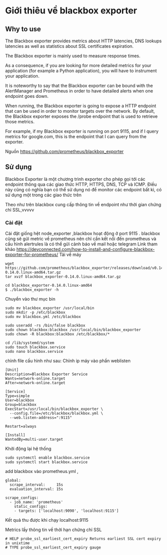 # Giới thiêu về blackbox exporter
## Why to use
The Blackbox exporter provides metrics about HTTP latencies, DNS lookups latencies as well as statistics about SSL certificates expiration.

The Blackbox exporter is mainly used to measure response times.

As a consequence, if you are looking for more detailed metrics for your application (for example a Python application), you will have to instrument your application.

It is noteworthy to say that the Blackbox exporter can be bound with the AlertManager and Prometheus in order to have detailed alerts when one endpoint goes down.

When running, the Blackbox exporter is going to expose a HTTP endpoint that can be used in order to monitor targets over the network. By default, the Blackbox exporter exposes the /probe endpoint that is used to retrieve those metrics.

For example, if my Blackbox exporter is running on port 9115, and if I query metrics for google.com, this is the endpoint that I can query from the exporter.

Nguồn https://github.com/prometheus/blackbox_exporter
## Sử dụng
Blackbox Exporter là một chương trình exporter cho phép gọi tới các endpoint thông qua các giao thức HTTP, HTTPS, DNS, TCP và ICMP. Điều này cũng có nghĩa bạn có thể sử dụng nó để monitor các endpoint bất kì, có sử dụng một trong các giao thức trên

Theo như trên blackbox cung cấp thông tin về endpoint như thời gian chứng chỉ SSL,vvvvv

### Cài đặt
Cài đặt giống hệt node_exporter ,blackbox hoạt động ở port 9115 . blackbox cũng sẽ gửi metric về prometheus nên chỉ cần kết nối đến prometheus và cấu hình alertrules là có thể gửi cảnh báo về mail hoặc telegram
Link tham khảo https://devconnected.com/how-to-install-and-configure-blackbox-exporter-for-prometheus/
Tải về máy
```
wget https://github.com/prometheus/blackbox_exporter/releases/download/v0.14.0/blackbox_exporter-0.14.0.linux-amd64.tar.gz
tar xvzf blackbox_exporter-0.14.0.linux-amd64.tar.gz
```
```
cd blackbox_exporter-0.14.0.linux-amd64
$ ./blackbox_exporter -h
```
Chuyển vào thư mục bin
```
sudo mv blackbox_exporter /usr/local/bin
sudo mkdir -p /etc/blackbox
sudo mv blackbox.yml /etc/blackbox
```

```
sudo useradd -rs /bin/false blackbox
sudo chown blackbox:blackbox /usr/local/bin/blackbox_exporter
sudo chown -R blackbox:blackbox /etc/blackbox/*
```

```
cd /lib/systemd/system
sudo touch blackbox.service
sudo nano blackbox.service
```
chỉnh file cấu hình như sau: Chỉnh ip máy vào phần weblisten
```
[Unit]
Description=Blackbox Exporter Service
Wants=network-online.target
After=network-online.target

[Service]
Type=simple
User=blackbox
Group=blackbox
ExecStart=/usr/local/bin/blackbox_exporter \
  --config.file=/etc/blackbox/blackbox.yml \
  --web.listen-address=":9115"

Restart=always

[Install]
WantedBy=multi-user.target
```
Khởi động lại hệ thống
```
sudo systemctl enable blackbox.service
sudo systemctl start blackbox.service
```
add blackbox vào prometheus.yml , 
```
global:
  scrape_interval:     15s
  evaluation_interval: 15s

scrape_configs:
  - job_name: 'prometheus'
    static_configs:
    - targets: ['localhost:9090', 'localhost:9115']
```
Kết quả thu được khi chạy localhost:9115

Metrics lấy thông tin về thời hạn chứng chỉ SSL
```
# HELP probe_ssl_earliest_cert_expiry Returns earliest SSL cert expiry in unixtime
# TYPE probe_ssl_earliest_cert_expiry gauge
```

